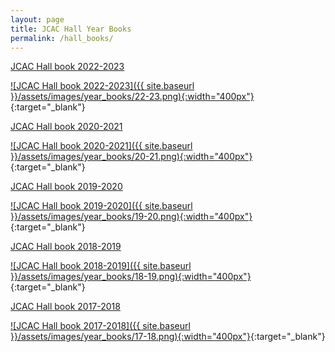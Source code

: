 ```yaml
---
layout: page
title: JCAC Hall Year Books
permalink: /hall_books/
---
```

<a href="https://www.cityu.edu.hk/sro/AboutStudentResidence/ResidenceHalls/SR04/JCAC_Hall_Book_2223.pdf" target="_blank">JCAC Hall book 2022-2023</a>

[![JCAC Hall book 2022-2023]({{ site.baseurl }}/assets/images/year_books/22-23.png){:width="400px"}](https://www.cityu.edu.hk/sro/AboutStudentResidence/ResidenceHalls/SR04/JCAC_Hall_Book_2223.pdf){:target="_blank"}




<a href="https://firebasestorage.googleapis.com/v0/b/publicity-website.appspot.com/o/yearbook%2FHall%20Book%202021.pdf?alt=media&token=a22d9aac-5f8c-4f3b-939e-a819576c363d" target="_blank">JCAC Hall book 2020-2021</a>

[![JCAC Hall book 2020-2021]({{ site.baseurl }}/assets/images/year_books/20-21.png){:width="400px"}](https://firebasestorage.googleapis.com/v0/b/publicity-website.appspot.com/o/yearbook%2FHall%20Book%202021.pdf?alt=media&token=a22d9aac-5f8c-4f3b-939e-a819576c363d){:target="_blank"}



<a href="https://jcacweb.github.io/2020YearBook/#page/2" target="_blank">JCAC Hall book 2019-2020</a>

[![JCAC Hall book 2019-2020]({{ site.baseurl }}/assets/images/year_books/19-20.png){:width="400px"}](https://jcacweb.github.io/2020YearBook/#page/2){:target="_blank"}





<a href="https://jcacweb.github.io/2019YearBook/#page/2" target="_blank">JCAC Hall book 2018-2019</a>

[![JCAC Hall book 2018-2019]({{ site.baseurl }}/assets/images/year_books/18-19.png){:width="400px"}](https://jcacweb.github.io/2019YearBook/#page/2){:target="_blank"}


<a href="https://firebasestorage.googleapis.com/v0/b/publicity-website.appspot.com/o/yearbook%2FHall%20Book%202018.pdf?alt=media&token=766b752a-393e-4197-921f-bd9138157117" target="_blank">JCAC Hall book 2017-2018</a>

[![JCAC Hall book 2017-2018]({{ site.baseurl }}/assets/images/year_books/17-18.png){:width="400px"}](https://firebasestorage.googleapis.com/v0/b/publicity-website.appspot.com/o/yearbook%2FHall%20Book%202018.pdf?alt=media&token=766b752a-393e-4197-921f-bd9138157117){:target="_blank"}


